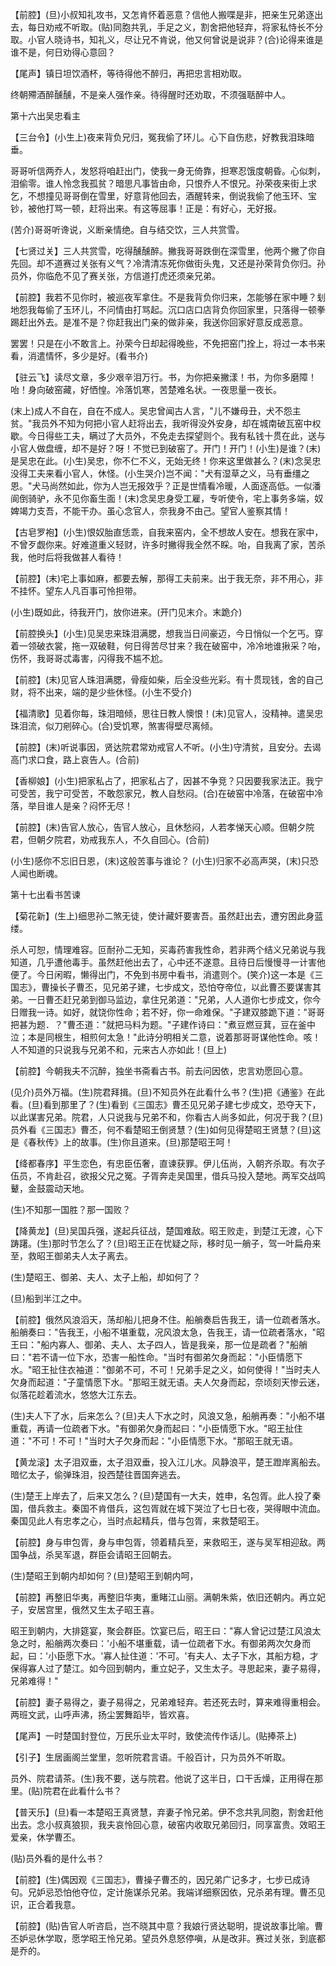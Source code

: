 <!-- { "loadSidebar": true } -->
【前腔】(旦)小叔知礼攻书，又怎肯怀着恶意？信他人搬喋是非，把亲生兄弟逐出去，每日劝戒不听取。(贴)同胞共乳，手足之义，割舍把他轻弃，将家私恃长不分取。小官人晓诗书，知礼义，尽让兄不肯说，他又何曾说是说非？(合)论得来谁是谁不是，何日劝得心意回？

【尾声】镇日坦饮酒杯，等待得他不醉归，再把忠言相劝取。

终朝殢酒醉醺醺，不是亲人强作亲。待得醒时还劝取，不须强聒醉中人。

第十六出吴忠看主

【三台令】(小生上)夜来背负兄归，冤我偷了环儿。心下自伤悲，好教我泪珠暗垂。

哥哥听信两乔人，发怒将咱赶出门，使我一身无倚靠，担寒忍饿度朝昏。心似刺，泪偷零。谁人怜念我孤贫？暗思凡事皆由命，只恨乔人不恨兄。孙荣夜来街上求乞，不想撞见哥哥倒在雪里，好意背他回去，酒醒转来，倒说我偷了他玉环、宝钞，被他打骂一顿，赶将出来。有这等屈事！正是：有好心，无好报。

(苦介)哥哥听谗说，义断亲情绝。自与结交饮，三人共赏雪。

【七贤过关】三人共赏雪，吃得醺醺醉。撇我哥哥跌倒在深雪里，他两个撇了你自先回。却不道赛过关张有义气？冷清清冻死你做街头鬼，又还是孙荣背负你归。孙员外，你临危不见了赛关张，方信道打虎还须亲兄弟。

【前腔】我若不见你时，被巡夜军拿住。不是我背负你归来，怎能够在家中睡？刬地怨我每偷了玉环儿，不问情由打骂起。沉口店口店背负你回家里，只落得一顿拳踢赶出外去。是准不是？你赶我出门亲的做非亲，我送你回家好意反成恶意。

罢罢！只是在小不敢言上。孙荣今日却起得晚些，不免把窑门拴上，将过一本书来看，消遣情怀，多少是好。(看书介)

【驻云飞】读尽文章，多少艰辛泪万行。书，为你把亲撇漾！书，为你多磨障！咍！身向破窑藏，好恓惶。冷落饥寒，苦楚难名状。一夜思量一夜长。

(末上)成人不自在，自在不成人。吴忠曾闻古人言，"儿不嫌母丑，犬不怨主贫。"我员外不知为何把小官人赶将出去，我听得没外安身，却在城南破瓦窑中权歇。今日得些工夫，瞒过了大员外，不免走去探望则个。我有私钱十贯在此，送与小官人做盘缠，却不是好？呀！不觉已到破窑了。开门！开门！(小生)是谁？(末)是吴忠在此。(小生)吴忠，你不仁不义，无始无终！你来这里做甚么？(末)念吴忠没得工夫来看小官人，休怪。(小生哭介)岂不闻："犬有湿草之义，马有垂缰之恩。"犬马尚然如此，你为人岂无报效乎？正是世情看冷暖，人面逐高低。一似潘阆倒骑驴，永不见你畜生面！(末)念吴忠身受工雇，专听使令，宅上事务多端，奴婢竭力支吾，不能干办。虽心念官人，奈我身不由己。望官人鉴察其情！

【古皂罗袍】(小生)恨奴胎直恁乖，自我来窑内，全不想故人安在。想我在家中，不曾歹觑你来。好难道重义轻财，许多时撇得我全然不睬。咍，自我离了家，苦杀我，他时后将我做甚人看待！

【前腔】(末)宅上事如麻，都要去解，那得工夫前来。出于我无奈，非不用心，非不挂怀。望东人凡百事可怜担带。

(小生)既如此，待我开门，放你进来。(开门见末介。末跪介)

【前腔换头】(小生)见吴忠来珠泪满腮，想我当日间豪迈，今日悄似一个乞丐。穿着一领破衣裳，拖一双破鞋，何日得苦尽甘来？我在破窑中，冷冷地谁揪采？咍，伤怀，我哥哥忒毒害，闪得我不尴不尬。

【前腔】(末)见官人珠泪满腮，骨瘦如柴，后全没些光彩。有十贯现钱，舍的自己财，将不出来，端的是少些休怪。(小生不受介)

【福清歌】见着你每，珠泪暗倾，思往日教人懊恨！(末)见官人，没精神。遣吴忠珠泪流，似刀剜碎心。(合)受饥寒，煞害得壁尽离倾。

【前腔】(末)听说事因，贤达院君常劝戒官人不听。(小生)守清贫，且安分。去谒高门求口食，路上哀告人。(合前)

【香柳娘】(小生)把家私占了，把家私占了，因甚不争竞？只因要我家法正。我宁可受苦，我宁可受苦，不敢怨家兄，教人自愁闷。(合)在破窑中冷落，在破窑中冷落，举目谁人是亲？闷怀无尽！

【前腔】(末)告官人放心，告官人放心，且休愁闷，人若孝悌天心顺。但朝夕院君，但朝夕院君，劝戒我东人，不久自回心。(合前)

(小生)感你不忘旧日恩，(末)这般苦事与谁论？
(小生)归家不必高声哭，(末)只恐人闻也断魂。

第十七出看书苦谏

【菊花新】(生上)细思孙二煞无徒，使计藏奸要害吾。虽然赶出去，遭穷困此身蓝缕。

杀人可恕，情理难容。叵耐孙二无知，买毒药害我性命，若非两个结义兄弟说与我知道，几乎遭他毒手。虽然赶他出去了，心中还不遂意。且待日后慢慢寻一计害他便了。今日闲暇，懒得出门，不免到书房中看书，消遣则个。(笑介)这一本是《三国志》，曹操长子曹丕，见兄弟子建，七步成文，恐怕夺帝位，以此曹丕要谋害其弟。一日曹丕赶兄弟到御马监边，拿住兄弟道："兄弟，人人道你七步成文，你今日赠我一诗。如好，就饶你性命；若不好，你一命难保。"子建双膝跪下道："哥哥把甚为题．？"曹丕道："就把马料为题。"子建作诗曰："煮豆燃豆萁，豆在釜中泣；本是同根生，相煎何太急！"此诗分明相关二意，说着那哥哥谋他性命。咳！人不知道的只说我与兄弟不和，元来古人亦如此！(旦上)

【前腔】今朝我夫不沉醉，独坐书斋看古书。前去问因依，忠言劝愿回心意。

(见介)员外万福。(生)院君拜揖。(旦)不知员外在此看什么书？(生)把《通鉴》在此看。(旦)看到那里了？(生)看到《三国志》曹丕见兄弟子建七步成文，恐夺天下，以此谋害兄弟。院君，人只说我与兄弟不和，你看古人尚多如此，何况于我？(旦)员外看《三国志》曹丕，何不看楚昭王倒贤慧？(生)如何见得楚昭王贤慧？(旦)这是《春秋传》上的故事。(生)你且道来。(旦)那楚昭王呵！

【绛都春序】平生恋色，有忠臣伍奢，直谏获罪。伊儿伍尚，入朝齐杀取。有次子伍员，不肯赴召，欲报父兄之冤。子胥奔走吴国里，借兵马投入楚地。两军交战鸣鼙，金鼓震动天地。

(生)不知那一国胜？那一国败？

【降黄龙】(旦)吴国兵强，遂起兵征战，楚国难敌。昭王败走，到楚江无渡，心下踌躇。(生)那时节怎么了？(旦)昭王正在忧疑之际，移时见一艄子，驾一叶扁舟来至，救昭王御弟夫人太子离去。

(生)楚昭王、御弟、夫人、太子上船，却如何了？

(旦)船到半江之中。

【前腔】俄然风浪滔天，荡却船儿把身不住。船艄奏启告我王，请一位疏者落水。船艄奏曰："告我王，小船不堪重载，况风浪太急，告我王，请一位疏者落水，"昭王曰："船内寡人、御弟、夫人、太子四人，皆是我亲，那一位是疏者？"船艄曰："若不请一位下水，恐害一船性命。"当时有御弟欠身而起："小臣情愿下水。"昭王扯住衣袖道："御弟不可，不可！兄弟手足之义，如何使得！"当时夫人欠身而起道："子童情愿下水。"那昭王就无语。夫人欠身而起，奈顷刻天惨云迷，似落花趁着流水，悠悠大江东去。

(生)夫人下了水，后来怎么？(旦)夫人下水之时，风浪又急，船艄再奏："小船不堪重载，再请一位疏者下水。"有御弟欠身而起曰："小臣情愿下水。"昭王扯住道："不可！不可！"当时大子欠身而起："小臣情愿下水。"那昭王就无语。

【黄龙滚】太子泪双垂，太子泪双垂，投入江儿水。风静浪平，楚王蹬岸离船去。暗忆太子，偷弹珠泪，投西楚往晋国奔逃去。

(生)楚王上岸去了，后来又怎么？(旦)楚国有一大夫，姓申，名包胥。此人投了秦国，借兵救主。秦国不肯借兵，这包胥就在城下哭泣了七日七夜，哭得眼中流血。秦国见此人有忠孝之心，当时点起精兵，借与包胥，来救楚昭王。

【前腔】身与申包胥，身与申包胥，领着精兵至，来救昭王，遂与吴军相迎敌。两国争战，杀吴军退，群臣会请昭王回朝去。

(生)楚昭王到朝内却如何？(旦)楚昭王到朝内呵，

【前腔】再整旧华夷，再整旧华夷，重睹江山丽。满朝朱紫，依旧还朝内。再立妃子，安居宫里，俄然又生太子昭王喜。

昭王到朝内，大排筵宴，聚会群臣。饮宴已后，昭王曰："寡人曾记过楚江风浪太急之时，船艄两次奏曰：'小船不堪重载，请一位疏者下水。有御弟两次欠身而起，曰：'小臣愿下水。'寡人扯住道：'不可。'有夫人、太子下水，其船方稳，才保得寡人过了楚江。如今回到朝内，重立妃子，又生太子。寻思起来，妻子易得，兄弟难得！"

【前腔】妻子易得之，妻子易得之，兄弟难轻弃。若还死去时，算来难得重相会。两班文武，山呼声沸，扬尘罢舞蹈毕，皆欢喜。

【尾声】一时楚国封登位，万民乐业太平时，致使流传作话儿。(贴捧茶上)

【引子】生居画阁兰堂里，忽听院君言语。千般百计，只为员外不听取。

员外、院君请茶。(生)我不要，送与院君。他说了这半日，口干舌燥，正用得在那里。(贴)院君在此看什么书？

【普天乐】(旦)看一本楚昭王真贤慧，弃妻子怜兄弟。伊不念共乳同胞，割舍赶他出去。念小叔真狼狈，我夫哀怜回心意，破窑内收取兄弟回归，同享富贵。效昭王爱亲，休学曹丕。

(贴)员外看的是什么书？

【前腔】(生)偶因观《三国志》，曹操子曹丕的，因兄弟广记多才，七步已成诗句。兄妒忌恐怕他夺位，定计施谋杀兄弟。我端详细察因依，兄杀弟有理。曹丕见识，正合着我意。

【前腔】(贴)告官人听咨启，岂不晓其中意？我娘行贤达聪明，提说故事比喻。曹丕妒忌休学取，愿学昭王怜兄弟。望员外息怒停嗔，从是改非。赛过关张，到底都是乔的。

